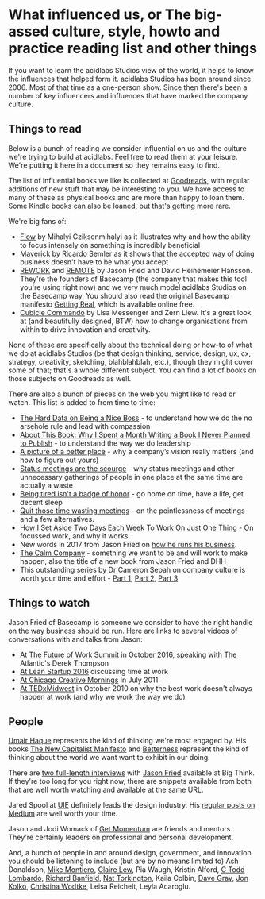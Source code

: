 # What influenced us, or The big-assed culture, style, howto and practice reading list and other things

If you want to learn the acidlabs Studios view of the world, it helps to know the influences that helped form it. acidlabs Studios has been around since 2006. Most of that time as a one-person show. Since then there's been a number of key influencers and influences that have marked the company culture.

## Things to read
Below is a bunch of reading we consider influential on us and the culture we're trying to build at acidlabs. Feel free to read them at your leisure. We're putting it here in a document so they remains easy to find.

The list of influential books we like is collected at [Goodreads](https://www.goodreads.com/review/list/3178326-stephen-collins?shelf=business-culture-reading-list), with regular additions of new stuff that may be interesting to you. We have access to many of these as physical books and are more than happy to loan them. Some Kindle books can also be loaned, but that's getting more rare.

We're big fans of:
* [Flow](https://www.goodreads.com/book/show/117101.Flow) by Mihalyi Cziksenmihalyi as it illustrates why and how the ability to focus intensely on something is incredibly beneficial
* [Maverick](https://www.goodreads.com/book/show/32994.Maverick) by Ricardo Semler as it shows that the accepted way of doing business doesn't have to be what you accept
* [REWORK](https://37signals.com/rework) and [REMOTE](https://37signals.com/remote) by Jason Fried and David Heinemeier Hansson. They're the founders of Basecamp (the company that makes this tool you're using right now) and we very much model acidlabs Studios on the Basecamp way. You should also read the original Basecamp manifesto [Getting Real](https://gettingreal.37signals.com/), which is available online free.
* [Cubicle Commando](https://www.goodreads.com/book/show/6997692-cubicle-commando) by Lisa Messenger and Zern Liew. It's a great look at (and beautifully designed, BTW) how to change organisations from within to drive innovation and creativity.

None of these are specifically about the technical doing or how-to of what we do at acidlabs Studios (be that design thinking, service, design, ux, cx, strategy, creativity, sketching, blahblahblah, etc.), though they might cover some of that; that's a whole different subject. You can find a lot of books on those subjects on Goodreads as well.

There are also a bunch of pieces on the web you might like to read or watch. This list is added to from time to time:
* [The Hard Data on Being a Nice Boss](https://hbr.org/2014/11/the-hard-data-on-being-a-nice-boss) - to understand how we do the no arsehole rule and lead with compassion
* [About This Book: Why I Spent a Month Writing a Book I Never Planned to Publish](https://medium.com/leadership-in-the-age-of-rage/about-this-book-28a7ea4cde88#.haj1ou5rz) - to understand the way we do leadership
* [A picture of a better place](https://m.signalvnoise.com/a-picture-of-a-better-place-c3f39017ac35) - why a company’s vision really matters (and how to figure out yours)
* [Status meetings are the scourge](https://m.signalvnoise.com/status-meetings-are-the-scourge-39f49267ca90) - why status meetings and other unnecessary gatherings of people in one place at the same time are actually a waste
* [Being tired isn't a badge of honor](https://m.signalvnoise.com/being-tired-isn-t-a-badge-of-honor-fa6d4c8cff4e) - go home on time, have a life, get decent sleep
* [Quit those time wasting meetings](http://www.huffingtonpost.com.au/2017/02/08/quit-those-time-wasting-meetings/) - on the pointlessness of meetings and a few alternatives.
* [How I Set Aside Two Days Each Week To Work On Just One Thing](https://www.fastcompany.com/3068137/work-smart/how-i-set-aside-two-days-each-week-to-work-on-just-one-thing) - On focussed work, and why it works.
* New words in 2017 from Jason Fried on [how he runs his business](https://medium.com/strong-words/dont-let-it-get-out-of-control-9da8b517d7d2).
* [The Calm Company](https://m.signalvnoise.com/the-calm-company-our-next-book-d0ed917cc457) - something we want to be and will work to make happen, also the title of a new book from Jason Fried and DHH 
* This outstanding series by Dr Cameron Sepah on company culture is worth your time and effort - [Part 1](https://worldpositive.com/your-companys-culture-is-who-you-hire-fire-and-promote-c69f84902983), [Part 2](https://medium.com/@DrSepah/your-company-culture-is-who-you-hire-fire-promote-part-2-anatomy-of-an-asshole-dba4f801b9f5), [Part 3](https://medium.com/@DrSepah/your-company-culture-is-who-you-hire-fire-promote-part-2-anatomy-of-an-asshole-dba4f801b9f5)

## Things to watch
Jason Fried of Basecamp is someone we consider to have the right handle on the way business should be run. Here are links to several videos of conversations with and talks from Jason:
* [At The Future of Work Summit](https://youtu.be/Qlc7IZuXsfY) in October 2016, speaking with The Atlantic's Derek Thompson
* [At Lean Startup 2016](https://youtu.be/r_cc-JrTe38) discussing time at work
* [At Chicago Creative Mornings](https://youtu.be/UZGS_IOPZpk) in July 2011
* [At TEDxMidwest](https://youtu.be/5XD2kNopsUs) in October 2010 on why the best work doesn't always happen at work (and why we work the way we do)

## People
[Umair Haque](https://medium.com/@umairh) represents the kind of thinking we're most engaged by. His books [The New Capitalist Manifesto](https://www.goodreads.com/book/show/9317923-the-new-capitalist-manifesto) and [Betterness](https://www.goodreads.com/book/show/13274256-betterness) represent the kind of thinking about the world we want want to exhibit in our doing.

There are [two full-length interviews](http://bigthink.com/experts/jasonfried) with [Jason Fried](https://medium.com/@jasonfried/) available at Big Think. If they're too long for you right now, there are snippets available from both that are well worth watching and available at the same URL.

Jared Spool at [UIE](https://www.uie.com/) definitely leads the design industry. His [regular posts on Medium](https://medium.com/@jmspool) are well worth your time.

Jason and Jodi Womack of [Get Momentum](https://getmomentum.com/) are friends and mentors. They're certainly leaders on professional and personal development.

And, a bunch of people in and around design, government, and innovation you should be listening to include (but are by no means limited to) Ash Donaldson, [Mike Montiero](https://medium.com/@monteiro), [Claire Lew](https://medium.com/@cjlew23), Pia Waugh, Kristin Alford, [C Todd Lombardo](https://medium.com/@iamctodd), [Richard Banfield](https://medium.com/@freshtilledsoil), [Nat Torkington](https://www.oreilly.com/topics/four-short-links), Kaila Colbin, [Dave Gray](https://medium.com/@davegray), [Jon Kolko](http://www.jonkolko.com/), [Christina Wodtke](https://medium.com/@cwodtke), Leisa Reichelt, Leyla Acaroglu.
